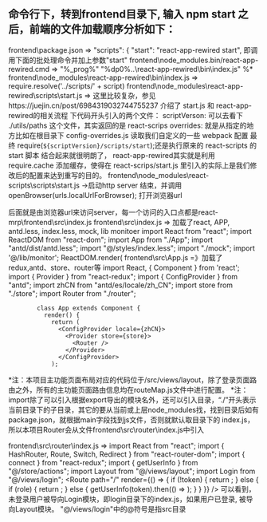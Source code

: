 ﻿## 命令行下，转到frontend目录下, 输入 npm start 之后，前端的文件加载顺序分析如下：

frontend\package.json => "scripts": {    "start": "react-app-rewired start", 即调用下面的批处理命令并加上参数"start"
frontend\node_modules\.bin/react-app-rewired.cmd => "%_prog%"  "%dp0%\..\react-app-rewired\bin\index.js" %*
frontend\node_modules\react-app-rewired\bin\index.js => require.resolve('../scripts/' + script)
frontend\node_modules\react-app-rewired\scripts\start.js
     => 这里比较复杂，参见https://juejin.cn/post/6984319032744755237 介绍了 start.js 和 react-app-rewired的相关流程
     下代码开头引入的两个文件：
        scriptVerson: 可以去看下 ./utils/paths 这个文件，其实返回的是 react-scrips
        overrides: 就是从指定的地方比如在根目录下 config-overrides.js 读取我们自定义的一些 webpack 配置
        最终  require(`${scriptVersion}/scripts/start`);还是执行原来的 react-scripts 的 start 脚本
        结合起来就很明朗了， react-app-rewired其实就是利用 require.cache 添加缓存，使得在 react-scrips/start.js 里引入的实际上是我们修改后的配置来达到重写的目的。
frontend\node_modules\react-scripts\scripts\start.js  ->启动http server 结束，并调用openBrowser(urls.localUrlForBrowser); 打开浏览器url


后面就是由浏览器url来访问server，每一个访问的入口点都是react-mrp\frontend\src\index.js
frontend\src\index.js => 加载了react, APP, antd.less, index.less, mock, lib monitoer
            import React from "react";
            import ReactDOM from "react-dom";
            import App from "./App";
            import "antd/dist/antd.less";
            import "@/styles/index.less";
            import "./mock";
            import '@/lib/monitor';
            ReactDOM.render(<App />
frontend\src\App.js =》加载了 redux,antd、store、router等
            import React, { Component } from 'react';
            import { Provider } from "react-redux";
            import { ConfigProvider } from "antd";
            import zhCN from "antd/es/locale/zh_CN";
            import store from "./store";
            import Router from "./router";
            
            class App extends Component {
              render() { 
                return (
                  <ConfigProvider locale={zhCN}>
                    <Provider store={store}>
                      <Router />
                    </Provider>
                  </ConfigProvider>
                );
*注：本项目主功能页面布局对应的代码位于/src/views/layout，除了登录页面路由之外，所有的主功能页面路由信息均在routeMap.js文件中进行配置。
*注：import除了可以引入根据export导出的模块名外，还可以引入目录，“./”开头表示当前目录下的子目录，其它的要从当前或上层node_modules找，找到目录后如有package.json，就根据main字段找到js文件，否则就默认取目录下的 index.js，所以本项目Router会从文件frontend\src\router\index.js中引入

frontend\src\router\index.js =>
    import React from "react";
    import { HashRouter, Route, Switch, Redirect } from "react-router-dom";
    import { connect } from "react-redux";
    import { getUserInfo } from "@/store/actions";
    import Layout from "@/views/layout";
    import Login from "@/views/login";
   <HashRouter>
        <Switch>
          <Route exact path="/login" component={Login} />
          <Route
            path="/"
            render={() => {
              if (!token) {
                return <Redirect to="/login" />;
              } else {
                if (role) {
                  return <Layout />;
                } else {
                  getUserInfo(token).then(() => <Layout />);
                }
              }
            }}
          />
        </Switch>
      </HashRouter>
可以看到，未登录用户被导向Login模块，即login目录下的index.js，如果用户已登录, 被导向Layout模块。 "@/views/login"中的@符号是指src目录 
